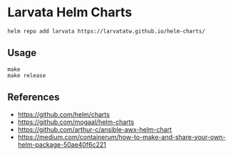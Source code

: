 # Larvata Helm Charts

```
helm repo add larvata https://larvatatw.github.io/helm-charts/
```

## Usage

```
make
make release
```

## References

* https://github.com/helm/charts
* https://github.com/mogaal/helm-charts
* https://github.com/arthur-c/ansible-awx-helm-chart
* https://medium.com/containerum/how-to-make-and-share-your-own-helm-package-50ae40f6c221
